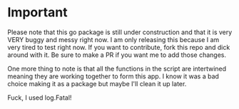 # Important
Please note that this go package is still under construction and that it is very VERY buggy and messy right now.  I am only releasing this because I am very tired to test right now.  If you want to contribute, fork this repo and dick around with it.  Be sure to make a PR if you want me to add those changes.

One more thing to note is that all the functions in the script are intertwined meaning they are working together to form this app.  I know it was a bad choice making it as a package but maybe I'll clean it up later.

Fuck, I used log.Fatal!
